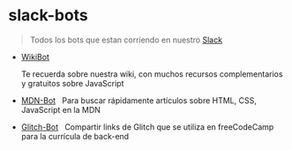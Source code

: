 # slack-bots
> Todos los bots que estan corriendo en nuestro [Slack](https://freecodecampba.org/chat)

- [WikiBot](https://github.com/FreeCodeCampBA/wikibot)
  
  Te recuerda sobre nuestra wiki, con muchos recursos complementarios y gratuitos sobre JavaScript
  
- [MDN-Bot](https://vejather.github.io/mdn-bot-landing-page) 
  
  Para buscar rápidamente artículos sobre HTML, CSS, JavaScript en la MDN
  
- [Glitch-Bot](http://solid-tugboat.glitch.me) 
  
  Compartir links de Glitch que se utiliza en freeCodeCamp para la currícula de back-end

